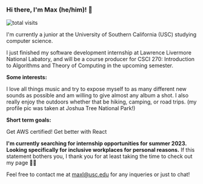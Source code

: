 ### Hi there, I'm Max (he/him)! 👋 
![total visits](https://visitor-badge.laobi.icu/badge?page_id=bruhjuice.bruhjuice)

I'm currently a junior at the University of Southern California (USC) studying computer science.

I just finished my software development internship at Lawrence Livermore National Labatory, and will be a course producer for CSCI 270: Introduction to Algorithms and Theory of Computing in the upcoming semester. 

**Some interests:** 

I love all things music and try to expose myself to as many different new sounds as possible and am willing to give almost any album a shot. I also really enjoy the outdoors whether that be hiking, camping, or road trips. (my profile pic was taken at Joshua Tree National Park!) 

**Short term goals:** 

Get AWS certified! Get better with React



**I'm currently searching for internship opportunities for summer 2023. Looking specifically for inclusive workplaces for personal reasons.** If this statement bothers you, I thank you for at least taking the time to check out my page 🙂🙂

Feel free to contact me at maxl@usc.edu for any inqueries or just to chat!

<!--

Here are some ideas to get you started:

- 🔭 I’m currently working on ...
- 🌱 I’m currently learning ...
- 👯 I’m looking to collaborate on ...
- 🤔 I’m looking for help with ...
- 💬 Ask me about ...
- 📫 How to reach me: ...
- 😄 Pronouns: ...
- ⚡ Fun fact: ...
-->
